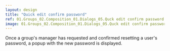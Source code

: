 ```yaml
---
layout: design
title: "Quick edit confirm password"
ref: 01.Groups_02.Composition_01.Dialogs_05.Quck edit confirm password
image: 01.Groups_02.Composition_01.Dialogs_05.Quck edit confirm password.png
---
```


Once a group's manager has requested and confirmed resetting a user's password, a popup with the new password is displayed.
